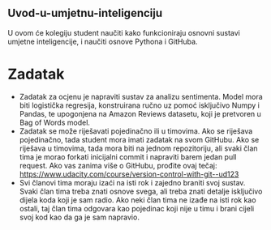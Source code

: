## Uvod-u-umjetnu-inteligenciju ##

U ovom će kolegiju student naučiti kako funkcioniraju osnovni sustavi umjetne inteligencije, i naučiti osnove Pythona i GitHuba.

# Zadatak #
* Zadatak za ocjenu je napraviti sustav za analizu sentimenta. Model mora biti logistička regresija, konstruirana ručno uz pomoć isključivo Numpy i Pandas, te upogonjena na Amazon Reviews datasetu, koji je pretvoren u Bag of Words model.
* Zadatak se može riješavati pojedinačno ili u timovima. Ako se riješava pojedinačno, tada student mora imati zadatak na svom GitHubu. Ako se riješava u timovima, tada mora biti na jednom repozitoriju, ali svaki član tima je morao forkati inicijalni commit i napraviti barem jedan pull request. Ako vas zanima više o GitHubu, prođite ovaj tečaj: https://www.udacity.com/course/version-control-with-git--ud123
* Svi članovi tima moraju izaći na isti rok i zajedno braniti svoj sustav. Svaki član tima treba znati osnove svega, ali treba znati detalje isključivo dijela koda koji je sam radio. Ako neki član tima ne izađe na isti rok kao ostali, taj član tima odgovara kao pojedinac koji nije u timu i brani cijeli svoj kod kao da ga je sam napravio.
